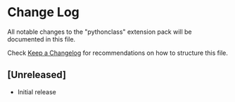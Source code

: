 # Change Log

All notable changes to the "pythonclass" extension pack will be documented in this file.

Check [Keep a Changelog](http://keepachangelog.com/) for recommendations on how to structure this file.

## [Unreleased]

- Initial release

